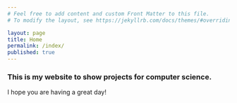 ```yaml
---
# Feel free to add content and custom Front Matter to this file.
# To modify the layout, see https://jekyllrb.com/docs/themes/#overriding-theme-defaults

layout: page
title: Home
permalink: /index/
published: true
---
```


### This is my website to show projects for computer science.

I hope you are having a great day!